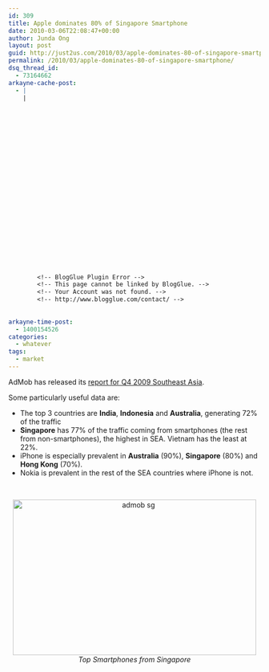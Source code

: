 ```yaml
---
id: 309
title: Apple dominates 80% of Singapore Smartphone
date: 2010-03-06T22:08:47+00:00
author: Junda Ong
layout: post
guid: http://just2us.com/2010/03/apple-dominates-80-of-singapore-smartphone/
permalink: /2010/03/apple-dominates-80-of-singapore-smartphone/
dsq_thread_id:
  - 73164662
arkayne-cache-post:
  - |
    |
        
        
        
        
        
        
        
        
        
        
        
        
        
        
        
        
        
        
        
        
        
        
        
        <!-- BlogGlue Plugin Error -->
        <!-- This page cannot be linked by BlogGlue. -->
        <!-- Your Account was not found. -->
        <!-- http://www.blogglue.com/contact/ -->
        
        
arkayne-time-post:
  - 1400154526
categories:
  - whatever
tags:
  - market
---
```

AdMob has released its <a href="http://metrics.admob.com/2010/03/q4-2009-southeast-asia-report/" onclick="__gaTracker('send', 'event', 'outbound-article', 'http://metrics.admob.com/2010/03/q4-2009-southeast-asia-report/', 'report for Q4 2009 Southeast Asia');">report for Q4 2009 Southeast Asia</a>.

Some particularly useful data are:

  * The top 3 countries are **India**, **Indonesia** and **Australia**, generating 72% of the traffic 
  * **Singapore** has 77% of the traffic coming from smartphones (the rest from non-smartphones), the highest in SEA. Vietnam has the least at 22%. 
  * iPhone is especially prevalent in **Australia** (90%), **Singapore** (80%) and **Hong Kong** (70%). 
  * Nokia is prevalent in the rest of the SEA countries where iPhone is not. 

<p align="center">
  &#160;
</p>

<p align="center">
  <a href="http://metrics.admob.com/2010/03/q4-2009-southeast-asia-report/" onclick="__gaTracker('send', 'event', 'outbound-article', 'http://metrics.admob.com/2010/03/q4-2009-southeast-asia-report/', '');"><img title="admob sg" style="border-right: 0px; border-top: 0px; display: block; float: none; margin-left: auto; border-left: 0px; margin-right: auto; border-bottom: 0px" height="310" alt="admob sg" src="http://blog.just2us.com/wp-content/uploads/2010/03/admobsg.jpg" width="486" border="0" /></a><em>Top Smartphones from Singapore</em>
</p>

<div style="font-size:0px;height:0px;line-height:0px;margin:0;padding:0;clear:both">
</div>